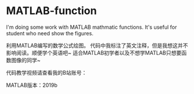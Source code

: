 # MATLAB-function
I'm doing some work with MATLAB mathmatic functions.
It's useful for student who need show the figures.

利用MATLAB编写的数学公式绘图。
代码中我标注了英文注释，但是我想这并不影响阅读。顺便学个英语吧~
适合MATLAB初学者以及不想学MATLAB只想要函数图像的同学~

代码教学视频请查看我的B站账号：


MATLAB版本：2019b
